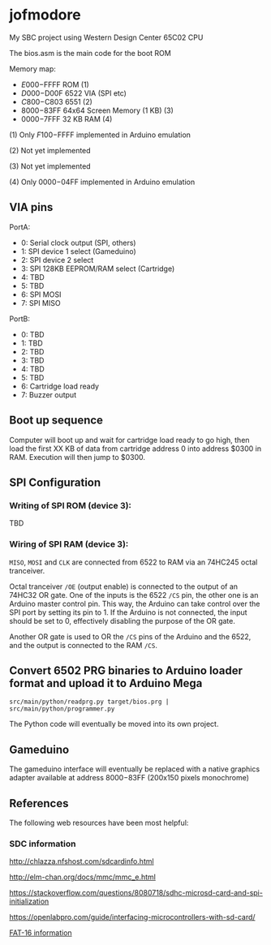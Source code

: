 # jofmodore
My SBC project using Western Design Center 65C02 CPU

The bios.asm is the main code for the boot ROM

Memory map:
- $E000-$FFFF ROM (1)
- $D000-$D00F 6522 VIA (SPI etc)
- $C800-$C803 6551 (2)
- $8000-$83FF 64x64 Screen Memory (1 KB) (3)
- $0000-$7FFF 32 KB RAM (4)

(1) Only $F100-$FFFF implemented in Arduino emulation

(2) Not yet implemented

(3) Not yet implemented

(4) Only $0000-$04FF implemented in Arduino emulation
  
## VIA pins

PortA:
- 0: Serial clock output (SPI, others)
- 1: SPI device 1 select (Gameduino)
- 2: SPI device 2 select
- 3: SPI 128KB EEPROM/RAM select (Cartridge)
- 4: TBD
- 5: TBD
- 6: SPI MOSI
- 7: SPI MISO

PortB:
- 0: TBD
- 1: TBD
- 2: TBD
- 3: TBD
- 4: TBD
- 5: TBD
- 6: Cartridge load ready
- 7: Buzzer output
  
## Boot up sequence

Computer will boot up and wait for cartridge load ready to go high, then load
the first XX KB of data from cartridge address 0 into address $0300 in RAM. Execution
will then jump to $0300.

## SPI Configuration

### Writing of SPI ROM (device 3):

TBD
### Wiring of SPI RAM (device 3):

`MISO`, `MOSI` and `CLK` are connected from 6522 to RAM via an 74HC245 octal tranceiver.

Octal tranceiver `/OE` (output enable) is connected to the output of an 74HC32 OR gate.
One of the inputs is the 6522 `/CS` pin, the other one is an Arduino master control pin. This way,
the Arduino can take control over the SPI port by setting its pin to 1. If the Arduino is not connected,
the input should be set to 0, effectively disabling the purpose of the OR gate.

Another OR gate is used to OR the `/CS` pins of the Arduino and the 6522, and the output is connected
to the RAM `/CS`.

## Convert 6502 PRG binaries to Arduino loader format and upload it to Arduino Mega
`src/main/python/readprg.py target/bios.prg | src/main/python/programmer.py`

The Python code will eventually be moved into its own project.

## Gameduino

The gameduino interface will eventually be replaced with a native graphics adapter
available at address $8000-$83FF (200x150 pixels monochrome)

## References

The following web resources have been most helpful:

### SDC information

http://chlazza.nfshost.com/sdcardinfo.html

http://elm-chan.org/docs/mmc/mmc_e.html

https://stackoverflow.com/questions/8080718/sdhc-microsd-card-and-spi-initialization

https://openlabpro.com/guide/interfacing-microcontrollers-with-sd-card/

[FAT-16 information](https://www.analog.com/media/en/technical-documentation/application-notes/ee_329_rev1.pdf)